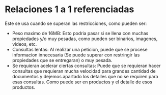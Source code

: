 # Relaciones 1 a 1 referenciadas

Este se usa cuando se superan las restricciones, como pueden ser:

- Peso maximo de 16MB: Esto podria pasar si se llena con muchas propiedades y/o muy pesadas, como pueden ser binarios, imagenes, videos, etc.
- Consultas lentas: Al realizar una peticion, puede que se procese informacion innecesaria (Se puede superar con restringir las propiedades que se entregaran) o muy pesada.
- Se requieran acelerar ciertas consultas: Puede que se requieran hacer consultas que requieran mucha velocidad para grandes cantidad de documentos y dejemos apartado los detalles que no se requiren para esas consultas. Como puede ser en productos y el detalle de esos productos.

